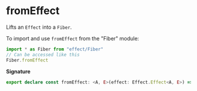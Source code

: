 # fromEffect

Lifts an `Effect` into a `Fiber`.

To import and use `fromEffect` from the "Fiber" module:

```ts
import * as Fiber from "effect/Fiber"
// Can be accessed like this
Fiber.fromEffect
```

**Signature**

```ts
export declare const fromEffect: <A, E>(effect: Effect.Effect<A, E>) => Effect.Effect<Fiber<A, E>>
```
